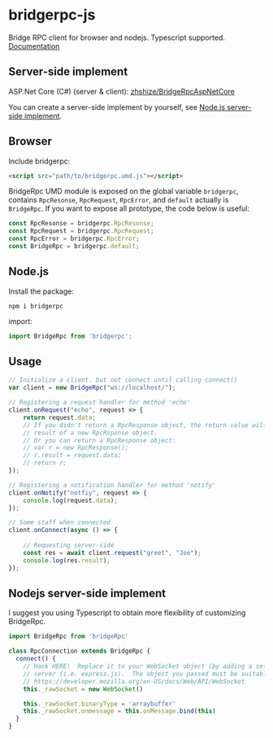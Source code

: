 # bridgerpc-js

Bridge RPC client for browser and nodejs.  Typescript supported.
[Documentation](https://zhshize.github.io/bridgerpc-js/)

## Server-side implement

ASP.Net Core (C#) (server & client): [zhshize/BridgeRpcAspNetCore](https://github.com/zhshize/BridgeRpcAspNetCore)

You can create a server-side implement by yourself, see 
[Node.js server-side implement](#nodejs-server-side-implement).

## Browser

Include bridgerpc: 

```html
<script src="path/to/bridgerpc.umd.js"></script>
```

BridgeRpc UMD module is exposed on the global variable `bridgerpc`, contains 
`RpcResonse`, `RpcRequest`, `RpcError`, and `default` actually is `BridgeRpc`.
If you want to expose all prototype, the code below is useful: 

```javascript
const RpcResonse = bridgerpc.RpcResonse;
const RpcRequest = bridgerpc.RpcRequest;
const RpcError = bridgerpc.RpcError;
const BridgeRpc = bridgerpc.default;
```

## Node.js

Install the package: 

```
npm i bridgerpc
```

import:

```javascript
import BridgeRpc from 'bridgerpc';
```

## Usage

```javascript
// Initialize a client. but not connect until calling connect()
var client = new BridgeRpc("ws://localhost/");

// Registering a request handler for method 'echo'
client.onRequest("echo", request => {
    return request.data;
    // If you didn't return a RpcResponse object, the return value will be set as 
    // result of a new RpcRsponse object.
    // Or you can return a RpcResponse object:
    // var r = new RpcResponse();
    // r.result = request.data;
    // return r;
});

// Registering a notification handler for method 'notify'
client.onNotify("notfiy", request => {
    console.log(request.data);
});

// Some staff when connected
client.onConnect(async () => {
  
    // Requesting server-side
    const res = await client.request("greet", "Joe");
    console.log(res.result);
});
```

## Nodejs server-side implement

I suggest you using Typescript to obtain more flexibility of customizing BridgeRpc.

```typescript
import BridgeRpc from 'bridgeRpc'

class RpcConnection extends BridgeRpc {
  connect() {
    // Hack HERE!  Replace it to your WebSocket object (by adding a setter) from 
    // server (i.e. express.js).  The object you passed must be suitable for
    // https://developer.mozilla.org/en-US/docs/Web/API/WebSocket
    this._rawSocket = new WebSocket()

    this._rawSocket.binaryType = 'arraybuffer'
    this._rawSocket.onmessage = this.onMessage.bind(this)
  }
}
```
